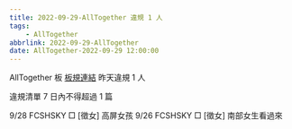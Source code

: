 ```yaml
---
title: 2022-09-29-AllTogether 違規 1 人
tags:
    - AllTogether
abbrlink: 2022-09-29-AllTogether
date: AllTogether-2022-09-29 12:00:00
---
```

AllTogether 板 [板規連結](https://www.ptt.cc/bbs/AllTogether/M.1643211430.A.5FB.html)
昨天違規 1 人
<!-- more -->

違規清單
7 日內不得超過 1 篇

9/28 FCSHSKY □ [徵女]  高屏女孩
9/26 FCSHSKY □ [徵女]  南部女生看過來